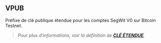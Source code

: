 ## VPUB

Préfixe de clé publique étendue pour les comptes SegWit V0 sur Bitcoin Testnet. 
> *Pour plus d'informations, voir la définition de [**CLÉ ÉTENDUE**](./C.md#clé-étendue).*
